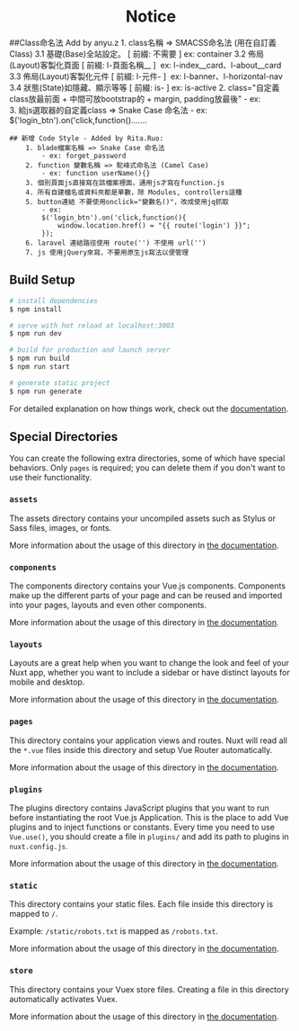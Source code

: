 <h1 align="center">Notice</h1>
    ##Class命名法 Add by anyu.z
        1. class名稱 => SMACSS命名法 (用在自訂義Class)
            3.1 基礎(Base)全站設定。          [ 前綴: 不需要 ]         ex: container 
            3.2 佈局(Layout)客製化頁面        [ 前綴: l-頁面名稱__ ]   ex: l-index__card、l-about__card
            3.3 佈局(Layout)客製化元件        [ 前綴: l-元件- ]        ex: l-banner、l-horizontal-nav
            3.4 狀態(State)如隱藏、顯示等等    [ 前綴: is- ]           ex: is-active 
        2. class="自定義class放最前面 + 中間可放bootstrap的 + margin, padding放最後"
            - ex: <div class="my-class d-flex justify-content-center m-0 p-lg-20"></div>
        3. 給js選取器的自定義class => Snake Case 命名法
            - ex: $('login_btn').on('click,function().......

    ## 新增 Code Style - Added by Rita.Ruo:
        1. blade檔案名稱 => Snake Case 命名法
            - ex: forget_password
        2. function 變數名稱 => 駝峰式命名法 (Camel Case)
            - ex: function userName(){}
        3. 個別頁面js直接寫在該檔案裡面，通用js才寫在function.js
        4. 所有自建檔名或資料夾都是單數，除 Modules, controllers這種
        5. button連結 不要使用onclick="變數名()"，改成使用jq抓取
            - ex:
            $('login_btn').on('click,function(){
                window.location.href() = "{{ route('login') }}";
            });
        6. laravel 連結路徑使用 route('') 不使用 url('')
        7. js 使用jQuery來寫，不要用原生js寫法以便管理

## Build Setup

```bash
# install dependencies
$ npm install

# serve with hot reload at localhost:3003
$ npm run dev

# build for production and launch server
$ npm run build
$ npm run start

# generate static project
$ npm run generate
```

For detailed explanation on how things work, check out the [documentation](https://nuxtjs.org).

## Special Directories

You can create the following extra directories, some of which have special behaviors. Only `pages` is required; you can delete them if you don't want to use their functionality.

### `assets`

The assets directory contains your uncompiled assets such as Stylus or Sass files, images, or fonts.

More information about the usage of this directory in [the documentation](https://nuxtjs.org/docs/2.x/directory-structure/assets).

### `components`

The components directory contains your Vue.js components. Components make up the different parts of your page and can be reused and imported into your pages, layouts and even other components.

More information about the usage of this directory in [the documentation](https://nuxtjs.org/docs/2.x/directory-structure/components).

### `layouts`

Layouts are a great help when you want to change the look and feel of your Nuxt app, whether you want to include a sidebar or have distinct layouts for mobile and desktop.

More information about the usage of this directory in [the documentation](https://nuxtjs.org/docs/2.x/directory-structure/layouts).


### `pages`

This directory contains your application views and routes. Nuxt will read all the `*.vue` files inside this directory and setup Vue Router automatically.

More information about the usage of this directory in [the documentation](https://nuxtjs.org/docs/2.x/get-started/routing).

### `plugins`

The plugins directory contains JavaScript plugins that you want to run before instantiating the root Vue.js Application. This is the place to add Vue plugins and to inject functions or constants. Every time you need to use `Vue.use()`, you should create a file in `plugins/` and add its path to plugins in `nuxt.config.js`.

More information about the usage of this directory in [the documentation](https://nuxtjs.org/docs/2.x/directory-structure/plugins).

### `static`

This directory contains your static files. Each file inside this directory is mapped to `/`.

Example: `/static/robots.txt` is mapped as `/robots.txt`.

More information about the usage of this directory in [the documentation](https://nuxtjs.org/docs/2.x/directory-structure/static).

### `store`

This directory contains your Vuex store files. Creating a file in this directory automatically activates Vuex.

More information about the usage of this directory in [the documentation](https://nuxtjs.org/docs/2.x/directory-structure/store).
